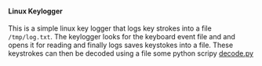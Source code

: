 #### Linux Keylogger

This is a simple linux key logger that logs key strokes into a file `/tmp/log.txt`. The keylogger looks for the keyboard event file and 
and opens it for reading and finally logs saves keystokes into a file. These keystrokes can then be decoded using a file some python scripy
[decode.py](decode.py)
